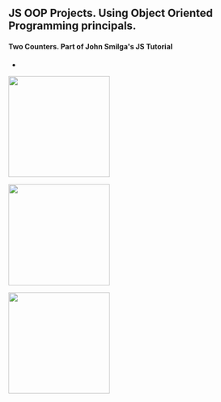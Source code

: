 ## JS OOP Projects. Using Object Oriented Programming principals.

#### Two Counters. Part of John Smilga's JS Tutorial

-

<p align-items: center>
  <img src='project-images/Counter.png' width='200'>
</p>

<p align-items: center>
  <img src='project-images/Gallery.png' width='200'>
</p>

<p align-items: center>
  <img src='project-images/Gallery.png' width='200'>
</p>
